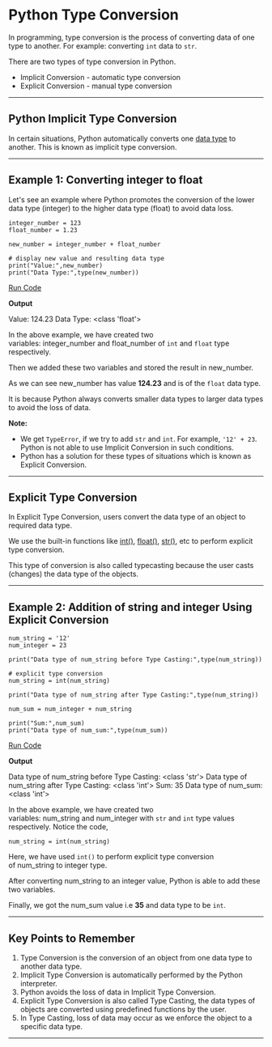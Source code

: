 # Python Type Conversion

In programming, type conversion is the process of converting data of one type to another. For example: converting `int` data to `str`.

There are two types of type conversion in Python.

- Implicit Conversion - automatic type conversion
- Explicit Conversion - manual type conversion

---

## Python Implicit Type Conversion

In certain situations, Python automatically converts one [data type](https://www.programiz.com/python-programming/variables-datatypes) to another. This is known as implicit type conversion.

---

## Example 1: Converting integer to float

Let's see an example where Python promotes the conversion of the lower data type (integer) to the higher data type (float) to avoid data loss.

```
integer_number = 123
float_number = 1.23

new_number = integer_number + float_number

# display new value and resulting data type
print("Value:",new_number)
print("Data Type:",type(new_number))
```

[Run Code](https://www.programiz.com/python-programming/online-compiler)

**Output**

Value: 124.23
Data Type: <class 'float'>

In the above example, we have created two variables: integer_number and float_number of `int` and `float` type respectively.

Then we added these two variables and stored the result in new_number.

As we can see new_number has value **124.23** and is of the `float` data type.

It is because Python always converts smaller data types to larger data types to avoid the loss of data.

**Note:**

- We get `TypeError`, if we try to add `str` and `int`. For example, `'12' + 23`. Python is not able to use Implicit Conversion in such conditions.
- Python has a solution for these types of situations which is known as Explicit Conversion.

---

## Explicit Type Conversion

In Explicit Type Conversion, users convert the data type of an object to required data type.

We use the built-in functions like [int()](https://www.programiz.com/python-programming/methods/built-in/int), [float()](https://www.programiz.com/python-programming/methods/built-in/float), [str()](https://www.programiz.com/python-programming/methods/built-in/str), etc to perform explicit type conversion.

This type of conversion is also called typecasting because the user casts (changes) the data type of the objects.

---

## Example 2: Addition of string and integer Using Explicit Conversion

```
num_string = '12'
num_integer = 23

print("Data type of num_string before Type Casting:",type(num_string))

# explicit type conversion
num_string = int(num_string)

print("Data type of num_string after Type Casting:",type(num_string))

num_sum = num_integer + num_string

print("Sum:",num_sum)
print("Data type of num_sum:",type(num_sum))
```

[Run Code](https://www.programiz.com/python-programming/online-compiler)

**Output**

Data type of num_string before Type Casting: <class 'str'>
Data type of num_string after Type Casting: <class 'int'>
Sum: 35
Data type of num_sum: <class 'int'>

In the above example, we have created two variables: num_string and num_integer with `str` and `int` type values respectively. Notice the code,

```
num_string = int(num_string)
```

Here, we have used `int()` to perform explicit type conversion of num_string to integer type.

After converting num_string to an integer value, Python is able to add these two variables.

Finally, we got the num_sum value i.e **35** and data type to be `int`.

---

## Key Points to Remember

1. Type Conversion is the conversion of an object from one data type to another data type.
2. Implicit Type Conversion is automatically performed by the Python interpreter.
3. Python avoids the loss of data in Implicit Type Conversion.
4. Explicit Type Conversion is also called Type Casting, the data types of objects are converted using predefined functions by the user.
5. In Type Casting, loss of data may occur as we enforce the object to a specific data type.

---

